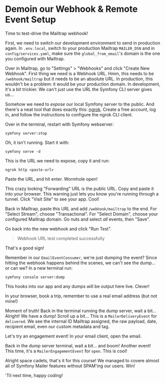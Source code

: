 # Demoin our Webhook & Remote Event Setup

Time to test-drive the Mailtrap webhook!

First, we need to switch our development environment to send in production again.
In `.env.local`, switch to your production Mailtrap `MAILER_DSN` and in
`config/services.yaml`, make sure the `global_from_email`'s domain is the one
you configured with Mailtrap.

Over in Mailtrap, go to "Settings" > "Webhooks" and click "Create New Webhook".
First thing we need is a Webhook URL. Hmm, this needs to be `/webhook/mailtrap`
but it needs to be an absolute URL. In production, this wouldn't be a problem:
it would be your production domain. In development, it's a bit trickier. We
can't just use the URL the Symfony CLI server gives us...

Somehow we need to *expose* our local Symfony server to the public. And there's a neat
tool that does exactly this: [ngrok](https://ngrok.com/). Create a free account, log in, and follow the
instructions to configure the ngrok CLI client.

Over in the terminal, restart with Symfony webserver:

```terminal
symfony server:stop
```

Oh, it isn't running. Start it with:

```terminal
symfony serve -d
```

This is the URL we need to expose, copy it and run:

```terminal
ngrok http <paste-url>
```

Paste the URL, and hit enter. Wormhole open!

This crazy looking "Forwarding" URL is the public URL. Copy and paste it into
your browser. This warning just lets you know you're running through a tunnel.
Click "Visit Site" to see your app. Cool!

Back in Mailtrap, paste this URL and add `/webhook/mailtrap` to the end. For
"Select Stream", choose "Transactional". For "Select Domain", choose your
configured Mailtrap domain. Go nuts and select *all* events, then "Save".

Go back into the new webhook and click "Run Test".

> Webhook URL test completed successfully

That's a good sign!

Remember in our `EmailEventConsumer`, we're just dumping the event? Since hitting
the webhook happens behind the scenes, we can't see the dump... or can we? In
a new terminal run:

```terminal
symfony console server:dump
```

This hooks into our app and any dumps will be output here live. Clever!

In your browser, book a trip, remember to use a real email address (but not mine!)

Moment of truth! Back in the terminal running the dump server, wait a bit...
Alright! We have a dump! Scroll up a bit... This is a `MailerDeliveryEvent` for
`delivered`. We see the internal ID Mailtrap assigned, the raw payload, date,
recipient email, even our custom metadata and tag.

Let's try an engagement event! In your email client, open the email.

Back in the dump server terminal, wait a bit... and boom! Another event! This
time, it's a `MailerEngagementEvent` for `open`. This is cool!

Alright space cadets, that's it for this course! We managed to covere almost all
of Symfony Mailer features without SPAM'ing our users. Win!

'Til next time, happy coding!
